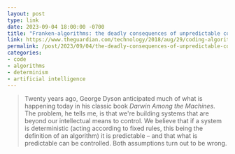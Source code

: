 ```yaml
---
layout: post
type: link
date: 2023-09-04 18:00:00 -0700
title: "Franken-algorithms: the deadly consequences of unpredictable code"
link: https://www.theguardian.com/technology/2018/aug/29/coding-algorithms-frankenalgos-program-danger
permalink: /post/2023/09/04/the-deadly-consequences-of-unpredictable-code
categories: 
- code
- algorithms
- determinism
- artificial intelligence
---
```

<blockquote>Twenty years ago, George Dyson anticipated much of what is happening today in his classic book <i>Darwin Among the Machines</i>. The problem, he tells me, is that we're building systems that are beyond our intellectual means to control. We believe that if a system is deterministic (acting according to fixed rules, this being the definition of an algorithm) it is predictable – and that what is predictable can be controlled. Both assumptions turn out to be wrong.</blockquote>
